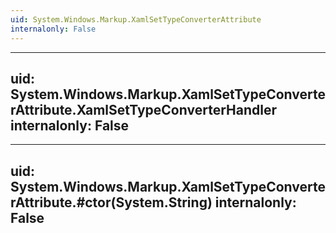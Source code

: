 ```yaml
---
uid: System.Windows.Markup.XamlSetTypeConverterAttribute
internalonly: False
---
```


---
uid: System.Windows.Markup.XamlSetTypeConverterAttribute.XamlSetTypeConverterHandler
internalonly: False
---

---
uid: System.Windows.Markup.XamlSetTypeConverterAttribute.#ctor(System.String)
internalonly: False
---
